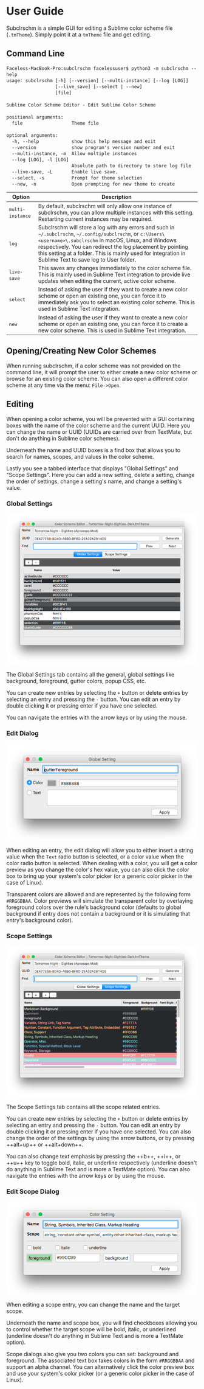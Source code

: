 # User Guide

Subclrschm is a simple GUI for editing a Sublime color scheme file (`.tmTheme`). Simply point it at a `tmTheme` file and get editing.

## Command Line

```
Faceless-MacBook-Pro:subclrschm facelessuser$ python3 -m subclrschm --help
usage: subclrschm [-h] [--version] [--multi-instance] [--log [LOG]]
                  [--live_save] [--select | --new]
                  [file]

Sublime Color Scheme Editor - Edit Sublime Color Scheme

positional arguments:
  file                  Theme file

optional arguments:
  -h, --help            show this help message and exit
  --version             show program's version number and exit
  --multi-instance, -m  Allow multiple instances
  --log [LOG], -l [LOG]
                        Absolute path to directory to store log file
  --live-save, -L       Enable live save.
  --select, -s          Prompt for theme selection
  --new, -n             Open prompting for new theme to create
```

Option           | Description
---------------- | -----------
`multi-instance` | By default, subclrschm will only allow one instance of subclrschm, you can allow multiple instances with this setting. Restarting current instances may be required.
`log`            | Subclrschm will store a log with any errors and such in `~/.subclrschm`, `~/.config/subclrschm`, or `c:\Users\<username>\.subclrschm` in macOS, Linux, and Windows respectively. You can redirect the log placement by pointing this setting at a folder.  This is mainly used for integration in Sublime Text to save log to User folder.
`live-save`      | This saves any changes immediately to the color scheme file. This is mainly used in Sublime Text integration to provide live updates when editing the current, active color scheme.
`select`         | Instead of asking the user if they want to create a new color scheme or open an existing one, you can force it to immediately ask you to select an existing color scheme.  This is used in Sublime Text integration.
`new`            | Instead of asking the user if they want to create a new color scheme or open an existing one, you can force it to create a new color scheme.  This is used in Sublime Text integration.

## Opening/Creating New Color Schemes

When running subclrschm, if a color scheme was not provided on the command line, it will prompt the user to either create a new color scheme or browse for an existing color scheme. You can also open a different color scheme at any time via the menu: `File->Open`.

## Editing

When opening a color scheme, you will be prevented with a GUI containing boxes with the name of the color scheme and the current UUID. Here you can change the name or UUID (UUIDs are carried over from TextMate, but don't do anything in Sublime color schemes).

Underneath the name and UUID boxes is a find box that allows you to search for names, scopes, and values in the color scheme.

Lastly you see a tabbed interface that displays "Global Settings" and "Scope Settings".  Here you can add a new setting, delete  a setting, change the order of settings, change a setting's name, and change a setting's value.

### Global Settings

![Global Settings](./images/global_settings.png)

The Global Settings tab contains all the general, global settings like background, foreground, gutter colors, popup CSS, etc.

You can create new entries by selecting the `+` button or delete entries by selecting an entry and pressing the `-` button.  You can edit an entry by double clicking it or pressing enter if you have one selected.

You can navigate the entries with the arrow keys or by using the mouse.

### Edit Dialog

![Edit Global Color](./images/edit_global_color.png)

When editing an entry, the edit dialog will allow you to either insert a string value when the `Text` radio button is selected, or a color value when the color radio button is selected.  When dealing with a color, you will get a color preview as you change the color's hex value, you can also click the color box to bring up your system's color picker (or a generic color picker in the case of Linux).

Transparent colors are allowed and are represented by the following form `#RRGGBBAA`. Color previews will simulate the transparent color by overlaying foreground colors over the rule's background color (defaults to global background if entry does not contain a background or it is simulating that entry's background color).

### Scope Settings

![Scope Settings](./images/scope_settings.png)

The Scope Settings tab contains all the scope related entries.

You can create new entries by selecting the `+` button or delete entries by selecting an entry and pressing the `-` button.  You can edit an entry by double clicking it or pressing enter if you have one selected.  You can also change the order of the settings by using the arrow buttons, or by pressing ++alt+up++ or ++alt+down++.

You can also change text emphasis by pressing the ++b++, ++i++, or ++u++ key to toggle bold, italic, or underline respectively (underline doesn't do anything in Sublime Text and is more a TextMate option).
You can also navigate the entries with the arrow keys or by using the mouse.

### Edit Scope Dialog

![Edit Scope Colors](./images/edit_scope_color.png)

When editing a scope entry, you can change the name and the target scope.

Underneath the name and scope box, you will find checkboxes allowing you to control whether the target scope will be bold, italic, or underlined (underline doesn't do anything in Sublime Text and is more a TextMate option).

Scope dialogs also give you two colors you can set: background and foreground. The associated text box takes colors in the form `#RRGGBBAA` and support an alpha channel.  You can alternatively click the color preview box and use your system's color picker (or a generic color picker in the case of Linux).
